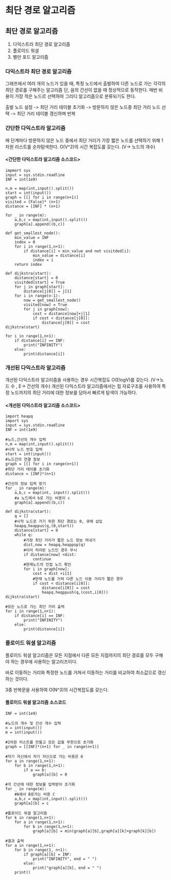 # 최단 경로 알고리즘


## 최단 경로 알고리즘
1. 다익스트라 최단 경로 알고리즘
2. 플로이드 워셜
3. 벨만 포드 알고리즘

### 다익스트라 최단 경로 알고리즘
그래프에서 여러 개의 노드가 있을 때, 특정 노드에서 출발하여 다른 노드로 가는 각각의 최단 경로를 구해주는 알고리즘
단, 음의 간선이 없을 때 정상적으로 동작한다.
매번 비용이 가장 적은 노드르 선택하여 그리디 알고리즘으로 분류되기도 한다.

출발 노드 설정 -> 최단 거리 테이블 초기화 -> 방문하지 않은 노드중 최단 거리 노드 선택 -> 최단 거리 테이블 갱신하며 반복

### 간단한 다익스트라 알고리즘
매 단계마다 방문하지 않은 노드 중에서 최단 거리가 가장 짧은 노드를 선택하기 위해 1차원 리스트를 순차탐색한다.
O(V^2)의 시간 복잡도를 갖는다. (V-> 노드의 개수)

#### <간단한 다익스트라 알고리즘 소스코드>

    impmort sys
    input = sys.stdin.readline
    INF = int(1e9)

    n,m = map(int,input().split())
    start = int(input())
    graph = [[] for i in range(n+1)]
    visited = [False]* (n+1)
    distance = [INF] * (n+1)

    for _ in range(m):
        a,b,c = map(int,input().split())
        graph[a].append((b,c))

    def get_smallest_node():
        min_value = INF
        index = 0
        for i in range(1,n+1):
            if distance[i] < min_value and not visitded[i]:
                min_value = distance[i]
                index = i
        return index

    def dijkstra(start):
        distance[start] = 0
        visitded[start] = True
        for j in graph[start]:
            distance[j[0]] = j[1]
        for i in range(n-1):
            now = get_smallest_node()
            visited[now] = True
            for j in graph[now]:
                cost = distance[now]+j[1]
                if cost < distance[j[0]]:
                    distance[j[0]] = cost
    dijkstra(start)

    for i in range(1,n+1):
        if distance[i] == INF:
            print("INFINITY")
        else:
            print(distance[i])

### 개선된 다익스트라 알고리즘
개선된 다익스트라 알고리즘을 사용하는 경우 시간복잡도 O(ElogV)를 갖는다. (V->노드 수 , E-> 간선의 개수)
개선된 다익스트라 알고리즘에서는 힙 자료구조를 사용하여 특정 노드까지의 최단 거리에 대한 정보를 담아서 빠르게 탐색이 가능하다.

#### <개선된 다익스트라 알고리즘 소스코드>

    import heapq
    import sys
    input = sys.stdin.readline
    INF = int(1e9)

    #노드,간선의 개수 입력
    n,m = map(int,input().split())
    #시작 노드 번호 입력
    start = int(input())
    #노드간의 연결 정보
    graph = [[] for i in range(n+1)]
    #최단 거리 테이블 초기화
    distance = [INF]*(n+1)

    #간선의 정보 입력 받기
    for _ in range(m):
        a,b,c = map(int, input().split())
        #a 노드에서 b로 가는 비용이 c
        graph[a].append((b,c))

    def dijkstra(start):
        q = []
        #시작 노드로 가기 위한 최단 경로는 0, 큐에 삽입
        heapq.heappus(q,(0,start))
        distance[start] = 0
        while q:
            #가장 최단 거리가 짧은 노드 정보 꺼내기
            dist,now = heapq.heappop(q)
            #이미 처리된 노드인 경우 무시
            if distance[now] <dist:
                continue
            #현재노드의 인접 노드 확인 
            for i in graph[now]:
                cost = dist +i[1]
                #현재 노드를 거쳐 다른 노드 이동 거리가 짧은 경우
                if cost < distance[i[0]]:
                    distance[i[0]] = cost
                    heapq.heqppush(q,(cost,i[0]))
    dijkstra(start)

    #모든 노드로 가는 최단 거리 출력
    for i in range(1,n+1):
        if distance[i] == INF:
            print("INFINITY")
        else:
            print(distance[i])
        
### 플로이드 워셜 알고리즘
플로이드 워셜 알고리즘은 모든 지점에서 다른 모든 지점까지의 최단 경로를 모두 구해야 하는 경우에 사용하는 알고리즈이다.


바로 이동하는 거리와 특정한 노드를 거쳐서 이동하는 거리를 비교하여 최소값으로 갱신하는 것이다.


3중 반복문을 사용하여 O(N^3)의 시간복잡도를 갖는다.


#### 플로이드 워셜 알고리즘 소스코드

    INF = int(1e9)

    #노드의 개수 및 간선 개수 입력
    n = int(input())
    m = int(input())

    #2차원 리스트를 만들고 모든 값을 무한으로 초기화
    graph = [[INF]*(n+1) for _ in range(n+1)]

    #자기 자신에서 자기 자신으로 가는 비용은 0
    for a in range(1,n+1):
        for b in range(1,n+1):
            if a == b:
                graph[a][b] = 0

    #각 간선에 대한 정보를 입력받아 초기화
    for _ in range(m):
        #A에서 B로가는 비용 C
        a,b,c = map(int,input().split())
        graph[a][b] = c

    #플로이드 워셜 알고리즘
    for k in range(1,n+1):
        for a in range(1,n+1):
            for b in range(1,n+1):
                graph[a][b] = min(graph[a][b],graph[a][k]+graph[k][b])

    #결과 출력
    for a in range(1,n+1):
        for b in range(1, n+1):
            if graph[a][b] = INF:
                print("INFINITY", end = " ")
            else:
                print("graph[a][b], end = " ")
        print()